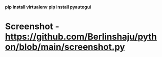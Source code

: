  **pip install virtualenv**
 **pip install pyautogui**
# Screenshot - https://github.com/Berlinshaju/python/blob/main/screenshot.py
